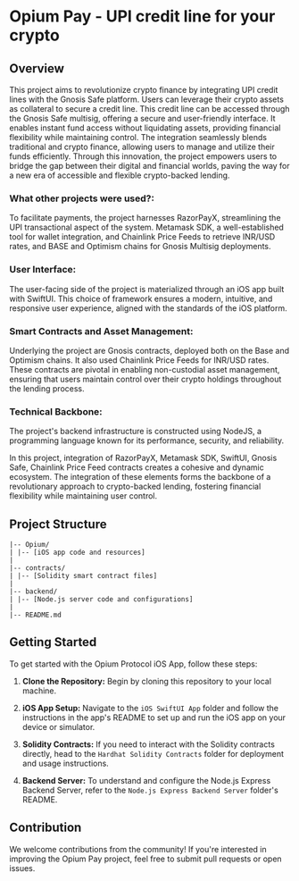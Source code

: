 # Opium Pay - UPI credit line for your crypto

## Overview

This project aims to revolutionize crypto finance by integrating UPI credit lines with the Gnosis Safe platform. Users can leverage their crypto assets as collateral to secure a credit line. This credit line can be accessed through the Gnosis Safe multisig, offering a secure and user-friendly interface. It enables instant fund access without liquidating assets, providing financial flexibility while maintaining control. The integration seamlessly blends traditional and crypto finance, allowing users to manage and utilize their funds efficiently. Through this innovation, the project empowers users to bridge the gap between their digital and financial worlds, paving the way for a new era of accessible and flexible crypto-backed lending.

### What other projects were used?:

To facilitate payments, the project harnesses RazorPayX, streamlining the UPI transactional aspect of the system.
Metamask SDK, a well-established tool for wallet integration, and Chainlink Price Feeds to retrieve INR/USD rates, and BASE and Optimism chains for Gnosis Multisig deployments.

### User Interface:

The user-facing side of the project is materialized through an iOS app built with SwiftUI. This choice of framework ensures a modern, intuitive, and responsive user experience, aligned with the standards of the iOS platform.

### Smart Contracts and Asset Management:

Underlying the project are Gnosis contracts, deployed both on the Base and Optimism chains. It also used Chainlink Price Feeds for INR/USD rates. These contracts are pivotal in enabling non-custodial asset management, ensuring that users maintain control over their crypto holdings throughout the lending process.

### Technical Backbone:

The project's backend infrastructure is constructed using NodeJS, a programming language known for its performance, security, and reliability.

In this project, integration of RazorPayX, Metamask SDK, SwiftUI, Gnosis Safe, Chainlink Price Feed contracts creates a cohesive and dynamic ecosystem. The integration of these elements forms the backbone of a revolutionary approach to crypto-backed lending, fostering financial flexibility while maintaining user control.

## Project Structure

```
|-- Opium/
| |-- [iOS app code and resources]
|
|-- contracts/
| |-- [Solidity smart contract files]
|
|-- backend/
| |-- [Node.js server code and configurations]
|
|-- README.md
```

## Getting Started

To get started with the Opium Protocol iOS App, follow these steps:

1. **Clone the Repository:** Begin by cloning this repository to your local machine.

2. **iOS App Setup:** Navigate to the `iOS SwiftUI App` folder and follow the instructions in the app's README to set up and run the iOS app on your device or simulator.

3. **Solidity Contracts:** If you need to interact with the Solidity contracts directly, head to the `Hardhat Solidity Contracts` folder for deployment and usage instructions.

4. **Backend Server:** To understand and configure the Node.js Express Backend Server, refer to the `Node.js Express Backend Server` folder's README.

## Contribution

We welcome contributions from the community! If you're interested in improving the Opium Pay project, feel free to submit pull requests or open issues.



